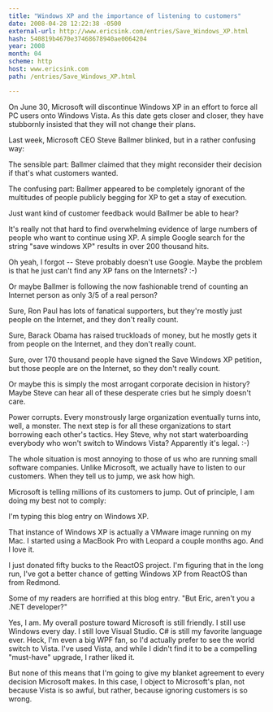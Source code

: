 ```yaml
---
title: "Windows XP and the importance of listening to customers"
date: 2008-04-28 12:22:38 -0500
external-url: http://www.ericsink.com/entries/Save_Windows_XP.html
hash: 540819b4670e37468678940ae0064204
year: 2008
month: 04
scheme: http
host: www.ericsink.com
path: /entries/Save_Windows_XP.html

---
```


On June 30, Microsoft will discontinue Windows XP in an
effort to force all PC users onto Windows Vista. As this date gets closer and
closer, they have stubbornly insisted that they will not change their plans.


Last week, Microsoft CEO Steve Ballmer blinked,
but in a rather confusing way:



 The sensible part: Ballmer claimed that they might
     reconsider their decision if that's what customers wanted.
     
 
 The confusing part: Ballmer appeared to be completely
     ignorant of the multitudes of people publicly begging for XP to get a stay
     of execution.


Just want kind of customer feedback would Ballmer be able to
hear?


It's really not that hard to find overwhelming evidence of
large numbers of people who want to continue using XP. A simple Google search
for the string "save
windows XP" results in over 200 thousand hits.


Oh yeah, I forgot -- Steve probably doesn't use Google. Maybe
the problem is that he just can't find any XP fans on the Internets? :-)


Or maybe Ballmer is following the now fashionable trend of
counting an Internet person as only 3/5 of a real person?



 Sure, Ron Paul has lots of fanatical supporters, but they're
     mostly just people on the Internet, and they don't really count.
     
 
 Sure, Barack Obama has raised truckloads of money, but he
     mostly gets it from people on the Internet, and they don't really count.
     
 
 Sure, over 170 thousand people have signed the Save Windows XP petition,
     but those people are on the Internet, so they don't really count.


Or maybe this is simply the most arrogant corporate decision
in history? Maybe Steve can hear all of these desperate cries but he simply
doesn't care.


Power corrupts. Every monstrously large organization
eventually turns into, well, a monster. The next step is for all these
organizations to start borrowing each other's tactics. Hey Steve, why not
start waterboarding everybody who won't switch to Windows Vista? Apparently
it's legal. :-)


The whole situation is most annoying to those of us who are
running small software companies. Unlike Microsoft, we actually have to listen
to our customers. When they tell us to jump, we ask how high.


Microsoft is telling millions of its customers to jump. Out
of principle, I am doing my best not to comply:



 I'm typing this blog entry on Windows XP.
     
 
 That instance of Windows XP is actually a VMware image
     running on my Mac. I started using a MacBook Pro with Leopard a couple
     months ago. And I love it.
     
 
 I just donated fifty bucks to the ReactOS project. I'm figuring that in
     the long run, I've got a better chance of getting Windows XP from ReactOS
     than from Redmond.


Some of my readers are horrified at this blog entry. "But
Eric, aren't you a .NET developer?"


Yes, I am. My overall posture toward Microsoft is still
friendly. I still use Windows every day. I still love Visual Studio. C# is
still my favorite language ever. Heck, I'm even a big WPF fan, so I'd actually
prefer to see the world switch to Vista. I've used Vista, and while I didn't
find it to be a compelling "must-have" upgrade, I rather liked it.


But none of this means that I'm going to give my blanket
agreement to every decision Microsoft makes. In this case, I object to
Microsoft's plan, not because Vista is so awful, but rather, because ignoring
customers is so wrong.
